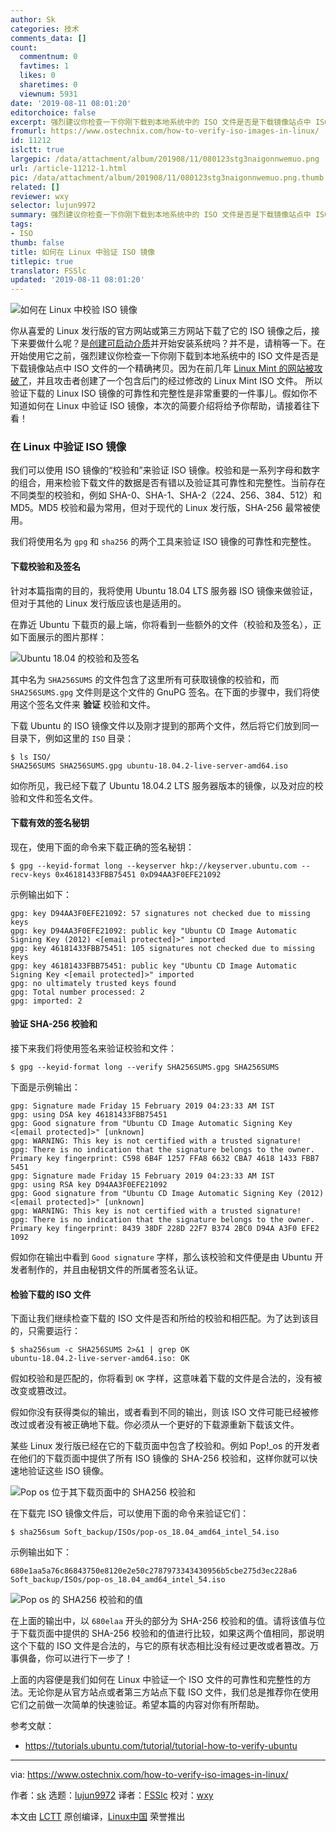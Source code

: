 ```yaml
---
author: Sk
categories: 技术
comments_data: []
count:
  commentnum: 0
  favtimes: 1
  likes: 0
  sharetimes: 0
  viewnum: 5931
date: '2019-08-11 08:01:20'
editorchoice: false
excerpt: 强烈建议你检查一下你刚下载到本地系统中的 ISO 文件是否是下载镜像站点中 ISO 文件的一个精确拷贝。
fromurl: https://www.ostechnix.com/how-to-verify-iso-images-in-linux/
id: 11212
islctt: true
largepic: /data/attachment/album/201908/11/080123stg3naigonnwemuo.png
url: /article-11212-1.html
pic: /data/attachment/album/201908/11/080123stg3naigonnwemuo.png.thumb.jpg
related: []
reviewer: wxy
selector: lujun9972
summary: 强烈建议你检查一下你刚下载到本地系统中的 ISO 文件是否是下载镜像站点中 ISO 文件的一个精确拷贝。
tags:
- ISO
thumb: false
title: 如何在 Linux 中验证 ISO 镜像
titlepic: true
translator: FSSlc
updated: '2019-08-11 08:01:20'
---
```


![如何在 Linux 中校验 ISO 镜像](/data/attachment/album/201908/11/080123stg3naigonnwemuo.png)


你从喜爱的 Linux 发行版的官方网站或第三方网站下载了它的 ISO 镜像之后，接下来要做什么呢？是[创建可启动介质](https://www.ostechnix.com/etcher-beauitiful-app-create-bootable-sd-cards-usb-drives/)并开始安装系统吗？并不是，请稍等一下。在开始使用它之前，强烈建议你检查一下你刚下载到本地系统中的 ISO 文件是否是下载镜像站点中 ISO 文件的一个精确拷贝。因为在前几年 [Linux Mint 的网站被攻破了](https://blog.linuxmint.com/?p=2994)，并且攻击者创建了一个包含后门的经过修改的 Linux Mint ISO 文件。 所以验证下载的 Linux ISO 镜像的可靠性和完整性是非常重要的一件事儿。假如你不知道如何在 Linux 中验证 ISO 镜像，本次的简要介绍将给予你帮助，请接着往下看！


### 在 Linux 中验证 ISO 镜像


我们可以使用 ISO 镜像的“校验和”来验证 ISO 镜像。校验和是一系列字母和数字的组合，用来检验下载文件的数据是否有错以及验证其可靠性和完整性。当前存在不同类型的校验和，例如 SHA-0、SHA-1、SHA-2（224、256、384、512）和 MD5。MD5 校验和最为常用，但对于现代的 Linux 发行版，SHA-256 最常被使用。


我们将使用名为 `gpg` 和 `sha256` 的两个工具来验证 ISO 镜像的可靠性和完整性。


#### 下载校验和及签名


针对本篇指南的目的，我将使用 Ubuntu 18.04 LTS 服务器 ISO 镜像来做验证，但对于其他的 Linux 发行版应该也是适用的。


在靠近 Ubuntu 下载页的最上端，你将看到一些额外的文件（校验和及签名），正如下面展示的图片那样：


![Ubuntu 18.04 的校验和及签名](/data/attachment/album/201908/11/080124uyllzv4lvvq9ig6y.png)


其中名为 `SHA256SUMS` 的文件包含了这里所有可获取镜像的校验和，而 `SHA256SUMS.gpg` 文件则是这个文件的 GnuPG 签名。在下面的步骤中，我们将使用这个签名文件来 **验证** 校验和文件。


下载 Ubuntu 的 ISO 镜像文件以及刚才提到的那两个文件，然后将它们放到同一目录下，例如这里的 `ISO` 目录：



```
$ ls ISO/
SHA256SUMS SHA256SUMS.gpg ubuntu-18.04.2-live-server-amd64.iso
```

如你所见，我已经下载了 Ubuntu 18.04.2 LTS 服务器版本的镜像，以及对应的校验和文件和签名文件。


#### 下载有效的签名秘钥


现在，使用下面的命令来下载正确的签名秘钥：



```
$ gpg --keyid-format long --keyserver hkp://keyserver.ubuntu.com --recv-keys 0x46181433FBB75451 0xD94AA3F0EFE21092
```

示例输出如下：



```
gpg: key D94AA3F0EFE21092: 57 signatures not checked due to missing keys
gpg: key D94AA3F0EFE21092: public key "Ubuntu CD Image Automatic Signing Key (2012) <[email protected]>" imported
gpg: key 46181433FBB75451: 105 signatures not checked due to missing keys
gpg: key 46181433FBB75451: public key "Ubuntu CD Image Automatic Signing Key <[email protected]>" imported
gpg: no ultimately trusted keys found
gpg: Total number processed: 2
gpg: imported: 2
```

#### 验证 SHA-256 校验和


接下来我们将使用签名来验证校验和文件：



```
$ gpg --keyid-format long --verify SHA256SUMS.gpg SHA256SUMS
```

下面是示例输出：



```
gpg: Signature made Friday 15 February 2019 04:23:33 AM IST
gpg: using DSA key 46181433FBB75451
gpg: Good signature from "Ubuntu CD Image Automatic Signing Key <[email protected]>" [unknown]
gpg: WARNING: This key is not certified with a trusted signature!
gpg: There is no indication that the signature belongs to the owner.
Primary key fingerprint: C598 6B4F 1257 FFA8 6632 CBA7 4618 1433 FBB7 5451
gpg: Signature made Friday 15 February 2019 04:23:33 AM IST
gpg: using RSA key D94AA3F0EFE21092
gpg: Good signature from "Ubuntu CD Image Automatic Signing Key (2012) <[email protected]>" [unknown]
gpg: WARNING: This key is not certified with a trusted signature!
gpg: There is no indication that the signature belongs to the owner.
Primary key fingerprint: 8439 38DF 228D 22F7 B374 2BC0 D94A A3F0 EFE2 1092
```

假如你在输出中看到 `Good signature` 字样，那么该校验和文件便是由 Ubuntu 开发者制作的，并且由秘钥文件的所属者签名认证。


#### 检验下载的 ISO 文件


下面让我们继续检查下载的 ISO 文件是否和所给的校验和相匹配。为了达到该目的，只需要运行：



```
$ sha256sum -c SHA256SUMS 2>&1 | grep OK
ubuntu-18.04.2-live-server-amd64.iso: OK
```

假如校验和是匹配的，你将看到 `OK` 字样，这意味着下载的文件是合法的，没有被改变或篡改过。


假如你没有获得类似的输出，或者看到不同的输出，则该 ISO 文件可能已经被修改过或者没有被正确地下载。你必须从一个更好的下载源重新下载该文件。


某些 Linux 发行版已经在它的下载页面中包含了校验和。例如 Pop!\_os 的开发者在他们的下载页面中提供了所有 ISO 镜像的 SHA-256 校验和，这样你就可以快速地验证这些 ISO 镜像。


![Pop os 位于其下载页面中的 SHA256 校验和](/data/attachment/album/201908/11/080126qew3ezgq5i74xc77.png)


在下载完 ISO 镜像文件后，可以使用下面的命令来验证它们：



```
$ sha256sum Soft_backup/ISOs/pop-os_18.04_amd64_intel_54.iso
```

示例输出如下：



```
680e1aa5a76c86843750e8120e2e50c2787973343430956b5cbe275d3ec228a6 Soft_backup/ISOs/pop-os_18.04_amd64_intel_54.iso
```

![Pop os 的 SHA256 校验和的值](/data/attachment/album/201908/11/080127s54rzrelu4l5txle.png)


在上面的输出中，以 `680elaa` 开头的部分为 SHA-256 校验和的值。请将该值与位于下载页面中提供的 SHA-256 校验和的值进行比较，如果这两个值相同，那说明这个下载的 ISO 文件是合法的，与它的原有状态相比没有经过更改或者篡改。万事俱备，你可以进行下一步了！


上面的内容便是我们如何在 Linux 中验证一个 ISO 文件的可靠性和完整性的方法。无论你是从官方站点或者第三方站点下载 ISO 文件，我们总是推荐你在使用它们之前做一次简单的快速验证。希望本篇的内容对你有所帮助。


参考文献：


* <https://tutorials.ubuntu.com/tutorial/tutorial-how-to-verify-ubuntu>




---


via: <https://www.ostechnix.com/how-to-verify-iso-images-in-linux/>


作者：[sk](https://www.ostechnix.com/author/sk/) 选题：[lujun9972](https://github.com/lujun9972) 译者：[FSSlc](https://github.com/FSSlc) 校对：[wxy](https://github.com/wxy)


本文由 [LCTT](https://github.com/LCTT/TranslateProject) 原创编译，[Linux中国](https://linux.cn/) 荣誉推出
